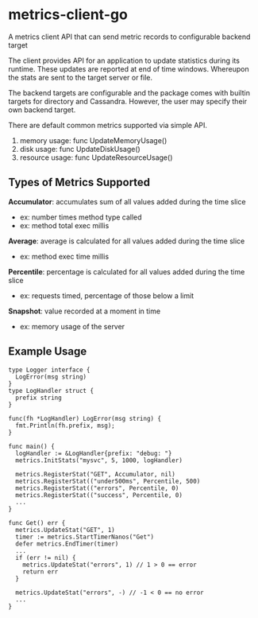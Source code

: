 # metrics-client-go
A metrics client API that can send metric records to configurable backend target

The client provides API for an application to update statistics during its runtime.
These updates are reported at end of time windows. Whereupon the stats are sent to the target server or file.

The backend targets are configurable and the package comes with builtin targets for directory and Cassandra.
However, the user may specify their own backend target.

There are default common metrics supported via simple API.
1. memory usage: func UpdateMemoryUsage()
2. disk usage: func UpdateDiskUsage()
3. resource usage: func UpdateResourceUsage()

## Types of Metrics Supported

**Accumulator**: accumulates sum of all values added during the time slice
- ex: number times method type called
- ex: method total exec millis

**Average**: average is calculated for all values added during the time slice
- ex: method exec time millis

**Percentile**: percentage is calculated for all values added during the time slice
- ex: requests timed, percentage of those below a limit

**Snapshot**: value recorded at a moment in time
- ex: memory usage of the server

## Example Usage

```
type Logger interface {
  LogError(msg string)
}
type LogHandler struct {
  prefix string
}

func(fh *LogHandler) LogError(msg string) {
  fmt.Println(fh.prefix, msg);
}

func main() {
  logHandler := &LogHandler{prefix: "debug: "}
  metrics.InitStats("mysvc", 5, 1000, logHandler)

  metrics.RegisterStat("GET", Accumulator, nil)
  metrics.RegisterStat(("under500ms", Percentile, 500)
  metrics.RegisterStat(("errors", Percentile, 0)
  metrics.RegisterStat(("success", Percentile, 0)
  ...
}

func Get() err {
  metrics.UpdateStat("GET", 1)
  timer := metrics.StartTimerNanos("Get")
  defer metrics.EndTimer(timer)
  ...
  if (err != nil) {
    metrics.UpdateStat("errors", 1) // 1 > 0 == error
    return err
  }
  
  metrics.UpdateStat("errors", -) // -1 < 0 == no error
  ...
}
```


